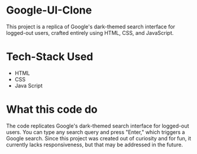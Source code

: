 # Google-UI-Clone
This project is a replica of Google's dark-themed search interface for logged-out users, crafted entirely using HTML, CSS, and JavaScript.

# Tech-Stack Used
- HTML
- CSS
- Java Script

# What this code do
The code replicates Google's dark-themed search interface for logged-out users. You can type any search query and press "Enter," which triggers a Google search. Since this project was created out of curiosity and for fun, it currently lacks responsiveness, but that may be addressed in the future.
